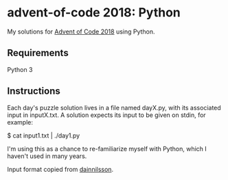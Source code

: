 # advent-of-code 2018: Python
My solutions for [Advent of Code 2018](https://adventofcode.com/2018) using Python.

## Requirements

Python 3

## Instructions

Each day's puzzle solution lives in a file named dayX.py, with its associated input in inputX.txt. A solution expects its input to be given on stdin, for example:

$ cat input1.txt | ./day1.py

I'm using this as a chance to re-familiarize myself with Python, which I haven't used in many years.

Input format copied from [dainnilsson](https://github.com/dainnilsson/adventofcode-2017).
